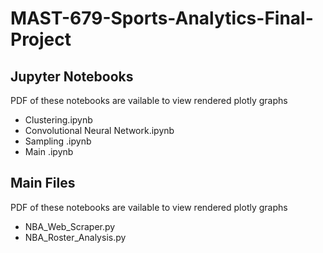 # MAST-679-Sports-Analytics-Final-Project

## Jupyter Notebooks

PDF of these notebooks are vailable to view rendered plotly graphs


- Clustering.ipynb
- Convolutional Neural Network.ipynb
- Sampling .ipynb
- Main .ipynb 

## Main Files

PDF of these notebooks are vailable to view rendered plotly graphs

- NBA_Web_Scraper.py
- NBA_Roster_Analysis.py

